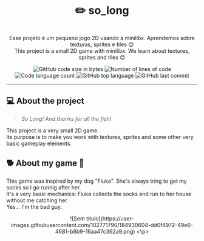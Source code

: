 <h1 align="center">
	✏️ so_long
</h1>

<p align="center"><br>
Esse projeto é um pequeno jogo 2D usando a minilibx. Aprendemos sobre texturas, sprites e tiles 😊<br>
This project is a small 2D game with minilibx. We learn about textures, sprites and tiles 😊<br>
</p>

<p align="center">
	<img alt="GitHub code size in bytes" src="https://img.shields.io/github/languages/code-size/rafaelabdm/so_long?color=lightblue" />
	<img alt="Number of lines of code" src="https://img.shields.io/tokei/lines/github/rafaelabdm/so_long?color=critical" />
	<img alt="Code language count" src="https://img.shields.io/github/languages/count/rafaelabdm/so_long?color=yellow" />
	<img alt="GitHub top language" src="https://img.shields.io/github/languages/top/rafaelabdm/so_long?color=blue" />
	<img alt="GitHub last commit" src="https://img.shields.io/github/last-commit/rafaelabdm/so_long?color=green" />
</p>

---

<h2>💻 About the project</h2>

> _So Long! And thanks for all the fish!_
<p>
This project is a very small 2D game.<br>
Its purpose is to make you work with textures, sprites and some other very basic gameplay elements.<br>
</p>

<h2>🐕 About my game 🧦</h2>

<p>
This game was inspired by my dog "Fiuka". She's always tring to get my socks so I go runnig after her.<br>
It's a very basic mechanics: Fiuka collects the socks and run to her house without me catching her.<br>
Yes... I'm the bad guy.<br>
</p>

<p align="center"> ![Sem título](https://user-images.githubusercontent.com/102771790/184930604-dd0f4972-49e6-4681-b8b9-16aa47c362a9.png) <\p>
